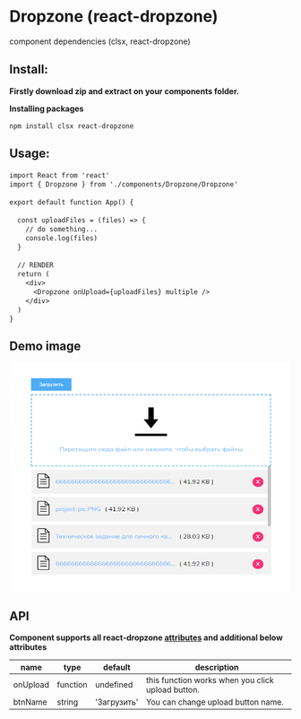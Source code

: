 # Dropzone (react-dropzone)

component dependencies (clsx, react-dropzone)

## Install:

**Firstly download zip and extract on your components folder.**

**Installing packages**

```
npm install clsx react-dropzone
```

## Usage:

```
import React from 'react'
import { Dropzone } from './components/Dropzone/Dropzone'

export default function App() {

  const uploadFiles = (files) => {
    // do something...
    console.log(files)
  }

  // RENDER
  return (
    <div>
      <Dropzone onUpload={uploadFiles} multiple />
    </div>
  )
}
```

## Demo image

<img align="center" width="500" height="410" src="https://github.com/mkuysunov/Dropzone-react-dropzone-/blob/main/images/demo-image.png">

## API

<strong>
  Component supports all react-dropzone 
  <a href="https://react-dropzone.js.org/#src" target="_blank">attributes</a>
  and additional below attributes
</strong>  




| name     | type     | default     | description                                       |
| -------- | -------- | ----------- | ------------------------------------------------- |
| onUpload | function | undefined   | this function works when you click upload button. |
| btnName  | string   | 'Загрузить' | You can change upload button name.                |



